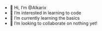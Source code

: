 - 👋 Hi, I’m @Alkarix
- 👀 I’m interested in learning to code
- 🌱 I’m currently learning the basics
- 💞️ I’m looking to collaborate on nothing yet!
